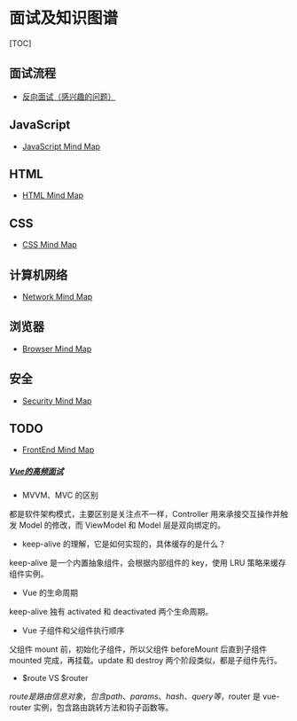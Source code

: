 # 面试及知识图谱

[TOC]

## 面试流程

* [反向面试（感兴趣的问题）](/interview/reverse-interview.html)

## JavaScript

* [JavaScript Mind Map](/interview/javascript-mind-map.html)

## HTML

* [HTML Mind Map](/interview/html-mind-map.html)

## CSS

* [CSS Mind Map](/interview/css-mind-map.html)

## 计算机网络

* [Network Mind Map](/interview/network-mind-map.html)

## 浏览器

* [Browser Mind Map](/interview/browser-mind-map.html)

## 安全

* [Security Mind Map](/interview/security-mind-map.html)

## TODO

* [FrontEnd Mind Map](/interview/front-end-mind-map.html)

##### [Vue的高频面试](https://zhuanlan.zhihu.com/p/438669938)

* MVVM、MVC 的区别

都是软件架构模式，主要区别是关注点不一样，Controller 用来承接交互操作并触发 Model 的修改，而 ViewModel 和 Model 层是双向绑定的。

* keep-alive 的理解，它是如何实现的，具体缓存的是什么？

keep-alive 是一个内置抽象组件，会根据内部组件的 key，使用 LRU 策略来缓存组件实例。

* Vue 的生命周期

keep-alive 独有 activated 和 deactivated 两个生命周期。

* Vue 子组件和父组件执行顺序

父组件 mount 前，初始化子组件，所以父组件 beforeMount 后直到子组件 mounted 完成，再挂载。update 和 destroy 两个阶段类似，都是子组件先行。

* $route VS $router

$route 是路由信息对象，包含 path、params、hash、query 等，$router 是 vue-router 实例，包含路由跳转方法和钩子函数等。
